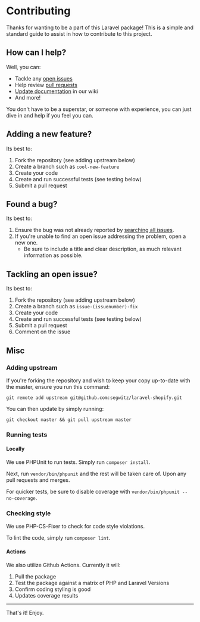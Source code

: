 # Contributing

Thanks for wanting to be a part of this Laravel package! This is a simple and standard guide to assist in how to contribute to this project.

## How can I help?

Well, you can:

+ Tackle any [open issues](https://github.com/SegWitz/laravel-shopify/issues)
+ Help review [pull requests](https://github.com/SegWitz/laravel-shopify/pulls)
+ [Update documentation](https://github.com/SegWitz/laravel-shopify/wiki) in our wiki
+ And more!

You don't have to be a superstar, or someone with experience, you can just dive in and help if you feel you can.

## Adding a new feature?

Its best to:

1. Fork the repository (see adding upstream below)
2. Create a branch such as `cool-new-feature`
3. Create your code
4. Create and run successful tests (see testing below)
5. Submit a pull request

## Found a bug?

Its best to:

1. Ensure the bug was not already reported by [searching all issues](https://github.com/SegWitz/laravel-shopify/issues?q=).
2. If you're unable to find an open issue addressing the problem, open a new one.
    * Be sure to include a title and clear description, as much relevant information as possible.

## Tackling an open issue?

Its best to:

1. Fork the repository (see adding upstream below)
2. Create a branch such as `issue-(issuenumber)-fix`
3. Create your code
4. Create and run successful tests (see testing below)
5. Submit a pull request
6. Comment on the issue

## Misc

### Adding upstream

If you're forking the repository and wish to keep your copy up-to-date with the master, ensure you run this command:

`git remote add upstream git@github.com:segwitz/laravel-shopify.git`

You can then update by simply running:

`git checkout master && git pull upstream master`

### Running tests

#### Locally

We use PHPUnit to run tests. Simply run `composer install`.

Next, run `vendor/bin/phpunit` and the rest will be taken care of. Upon any pull requests and merges.

For quicker tests, be sure to disable coverage with `vendor/bin/phpunit --no-coverage`.

### Checking style

We use PHP-CS-Fixer to check for code style violations.

To lint the code, simply run `composer lint`.

#### Actions

We also utilize Github Actions. Currently it will:

1. Pull the package
2. Test the package against a matrix of PHP and Laravel Versions
3. Confirm coding styling is good
4. Updates coverage results

-----

That's it! Enjoy.
